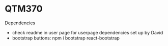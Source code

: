 # QTM370

Dependencies

- check readme in user page for userpage dependencies set up by David
- bootstrap buttons: npm i bootstrap react-bootstrap
